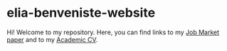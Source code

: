 # elia-benveniste-website

Hi! Welcome to my repository. Here, you can find links to my [Job Market paper](https://eliabenv.github.io/elia-benveniste-website/benveniste_jmp.pdf) and to my [Academic CV](https://eliabenv.github.io/elia-benveniste-website/elia_benveniste_cv_academic.pdf).
